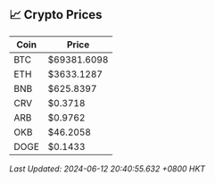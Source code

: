 ## 📈 Crypto Prices

| Coin | Price |
| ---- | ----- |
| BTC | $69381.6098 |
| ETH | $3633.1287 |
| BNB | $625.8397 |
| CRV | $0.3718 |
| ARB | $0.9762 |
| OKB | $46.2058 |
| DOGE | $0.1433 |

_Last Updated: 2024-06-12 20:40:55.632 +0800 HKT_
